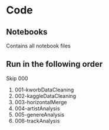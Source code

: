 # Code
## Notebooks
Contains all notebook files

## Run in the following order
Skip 000
1. 001-kworbDataCleaning
2. 002-kaggleDataCleaning
3. 003-horizontalMerge
4. 004-artistAnalysis
5. 005-genereAnalysis
6. 006-trackAnalysis